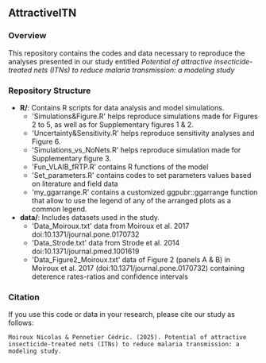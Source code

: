 
## AttractiveITN

<!-- badges: start -->
<!-- badges: end -->
### Overview
This repository contains the codes and data necessary to reproduce the analyses presented in our study entitled
_Potential of attractive insecticide-treated nets (ITNs) to reduce malaria transmission: a modeling study_

### Repository Structure

- **R/**: Contains R scripts for data analysis and model simulations.
    - 'Simulations&Figure.R' helps reproduce simulations made for Figures 2 to 5, as well as for Supplementary figures 1 & 2.
    - 'Uncertainty&Sensitivity.R' helps reproduce sensitivity analyses and Figure 6.
    - 'Simulations_vs_NoNets.R' helps reproduce simulation made for Supplementary figure 3.
    - 'Fun_VLAIB_fRTP.R' contains R functions of the model
    - 'Set_parameters.R' contains codes to set parameters values based on literature and field data 
    - 'my_ggarrange.R' contains a customized ggpubr::ggarrange function that allow to use the legend of any of the arranged plots as a common legend.
- **data/**: Includes datasets used in the study.
    - 'Data_Moiroux.txt' data from Moiroux et al. 2017 doi:10.1371/journal.pone.0170732
    - 'Data_Strode.txt' data from Strode et al. 2014 doi:10.1371/journal.pmed.1001619
    - 'Data_Figure2_Moiroux.txt' data of Figure 2 (panels A & B) in Moiroux et al. 2017 (doi:10.1371/journal.pone.0170732) containing deterence rates-ratios and confidence intervals

### Citation

If you use this code or data in your research, please cite our study as follows:

```
Moiroux Nicolas & Pennetier Cédric. (2025). Potential of attractive insecticide-treated nets (ITNs) to reduce malaria transmission: a modeling study. 
```